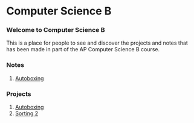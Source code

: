 #  Computer Science B 
### Welcome to Computer Science B
This is a place for people to see and discover the projects and notes that has been made in part of the AP Computer Science B course.

### **Notes**
1. [Autoboxing](https://drive.google.com/drive/folders/11nd7zzUdncKvGJQdJm4OtHCZ7VTM-0Mv?usp=sharing)

### **Projects**
1. [Autoboxing](https://drive.google.com/drive/folders/1sMZiyPvZ06plt5pGDwB1n1F-sOB08gQB?usp=sharing)
2. [Sorting 2](https://drive.google.com/file/d/1uLVXbLLeMvV3nHNbD0m_6Tu_DeLNyX-J/view?usp=drivesdk)
